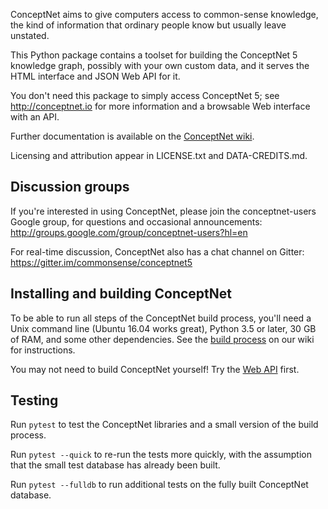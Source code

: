 ConceptNet aims to give computers access to common-sense knowledge, the kind of
information that ordinary people know but usually leave unstated.

This Python package contains a toolset for building the ConceptNet 5 knowledge
graph, possibly with your own custom data, and it serves the HTML interface and
JSON Web API for it.

You don't need this package to simply access ConceptNet 5; see
http://conceptnet.io for more information and a browsable Web interface with an
API.

Further documentation is available on the [ConceptNet wiki][].

Licensing and attribution appear in LICENSE.txt and DATA-CREDITS.md.


## Discussion groups

If you're interested in using ConceptNet, please join the conceptnet-users
Google group, for questions and occasional announcements:
http://groups.google.com/group/conceptnet-users?hl=en

For real-time discussion, ConceptNet also has a chat channel on Gitter:
https://gitter.im/commonsense/conceptnet5


## Installing and building ConceptNet

To be able to run all steps of the ConceptNet build process, you'll need a Unix
command line (Ubuntu 16.04 works great), Python 3.5 or later, 30 GB of RAM, and
some other dependencies. See the [build process][] on our wiki for instructions.

You may not need to build ConceptNet yourself! Try the [Web API][] first.

[build process]: https://github.com/commonsense/conceptnet5/wiki/Build-process
[Web API]: https://github.com/commonsense/conceptnet5/wiki/API
[ConceptNet wiki]: https://github.com/commonsense/conceptnet5/wiki


## Testing

Run `pytest` to test the ConceptNet libraries and a small version of the build
process.

Run `pytest --quick` to re-run the tests more quickly, with the assumption that
the small test database has already been built.

Run `pytest --fulldb` to run additional tests on the fully built ConceptNet
database.
